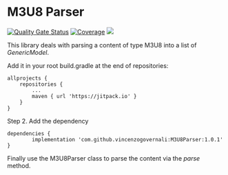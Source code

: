 # M3U8 Parser

[![Quality Gate Status](https://sonarcloud.io/api/project_badges/measure?project=vincenzogovernali_M3U8Parser&metric=alert_status)](https://sonarcloud.io/summary/new_code?id=vincenzogovernali_M3U8Parser)
[![Coverage](https://sonarcloud.io/api/project_badges/measure?project=vincenzogovernali_M3U8Parser&metric=coverage)](https://sonarcloud.io/summary/new_code?id=vincenzogovernali_M3U8Parser)
[![](https://jitpack.io/v/vincenzogovernali/M3U8Parser.svg)](https://jitpack.io/#vincenzogovernali/M3U8Parser)

This library deals with parsing a content of type M3U8 into a list of *GenericModel*.

Add it in your root build.gradle at the end of repositories:

```
allprojects {
	repositories {
		...
		maven { url 'https://jitpack.io' }
	}
}
```

Step 2. Add the dependency

```
dependencies {
        implementation 'com.github.vincenzogovernali:M3U8Parser:1.0.1'
}
```

Finally use the M3U8Parser class to parse the content via the *parse* method.